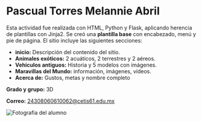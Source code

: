 # Pascual Torres Melannie Abril 

Esta actividad fue realizada con HTML, Python y Flask, aplicando herencia de plantillas con Jinja2.
Se creó una **plantilla base** con encabezado, menú y pie de página.
El sitio incluye las siguientes secciones:
- **inicio:** Descripción del contenido del sitio.
- **Animales exóticos:** 2 acuáticos, 2 terrestres y 2 aéreos.
- **Vehiculos antiguos:** Historia y 5 modelos con imágenes.
- **Maravillas del Mundo:** información, imágenes, vídeos.
- **Acerca de:** Gustos, metas y nombre completo

**Grado y grupo:** 3D

**Correo:** 24308060610062@cetis61.edu.mx

![Fotografia del alumno](https://github.com/user-attachments/assets/0e4e01b1-25ba-4db6-bfc4-ebf36e8111a6)
